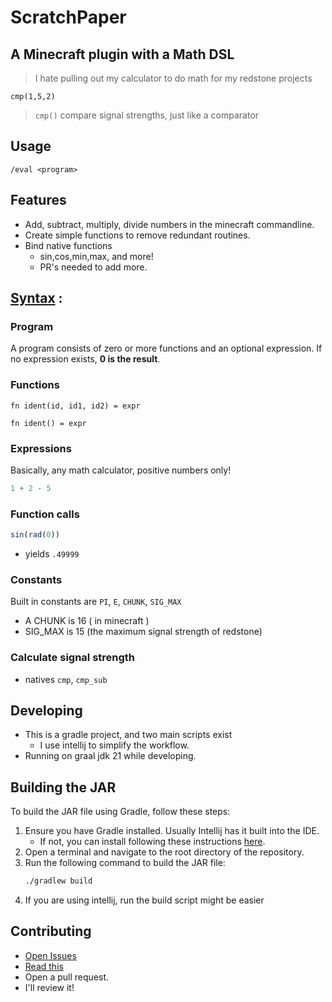 # ScratchPaper
## A Minecraft plugin with a Math DSL
> I hate pulling out my calculator to do math for my redstone projects
```
cmp(1,5,2)
```
> `cmp()` compare signal strengths, just like a comparator
## Usage
```
/eval <program>
```
## Features
- Add, subtract, multiply, divide numbers in the minecraft commandline.
- Create simple functions to remove redundant routines.
- Bind native functions 
  - sin,cos,min,max, and more! 
  - PR's needed to add more.


## [Syntax](./src/main/antlr/Expr.g4) :
### Program
A program consists of zero or more functions and an optional expression.
If no expression exists, **0 is the result**. 
### Functions
```
fn ident(id, id1, id2) = expr
```
```
fn ident() = expr
```
### Expressions
Basically, any math calculator, positive numbers only!
```js
1 + 2 - 5
``` 
### Function calls
``` js
sin(rad(0)) 
```
- yields `.49999`

### Constants
Built in constants are `PI`, `E`, `CHUNK`, `SIG_MAX`
- A CHUNK is 16 ( in minecraft )
- SIG_MAX is 15 (the maximum signal strength of redstone)

### Calculate signal strength
- natives `cmp`, `cmp_sub`



## Developing
- This is a gradle project, and two main scripts exist
  - I use intellij to simplify the workflow.
- Running on graal jdk 21 while developing.
  
## Building the JAR

To build the JAR file using Gradle, follow these steps:

1. Ensure you have Gradle installed. Usually Intellij has it built into the IDE.
   - If not, you can install following these instructions [here](https://gradle.org/install/).
3. Open a terminal and navigate to the root directory of the repository.
4. Run the following command to build the JAR file:
   ```sh
   ./gradlew build
5. If you are using intellij, run the build script might be easier

## Contributing
- [Open Issues](https://github.com/jacoobes/ScratchPaper/issues)
- [Read this](./CONTRIBUTING.md)
- Open a pull request.
- I'll review it!
